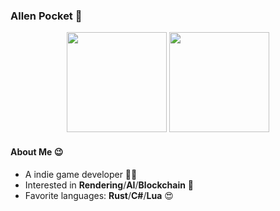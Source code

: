### Allen Pocket 👋

<p align="middle">
<img height="160" src="https://github-readme-stats.vercel.app/api?username=allenpocketgamer&hide=contribs&count_private=true&show_icons=true&theme=dracula"/>
<img height="160" src="https://github-readme-stats.vercel.app/api/top-langs/?username=allenpocketgamer&layout=compact&hide=html&count_private=true&langs_count=4"/>
</p>

#### About Me 😉

* A indie game developer 🤟🏼
* Interested in **Rendering**/**AI**/**Blockchain** 💎
* Favorite languages: **Rust**/**C#**/**Lua** 😍

